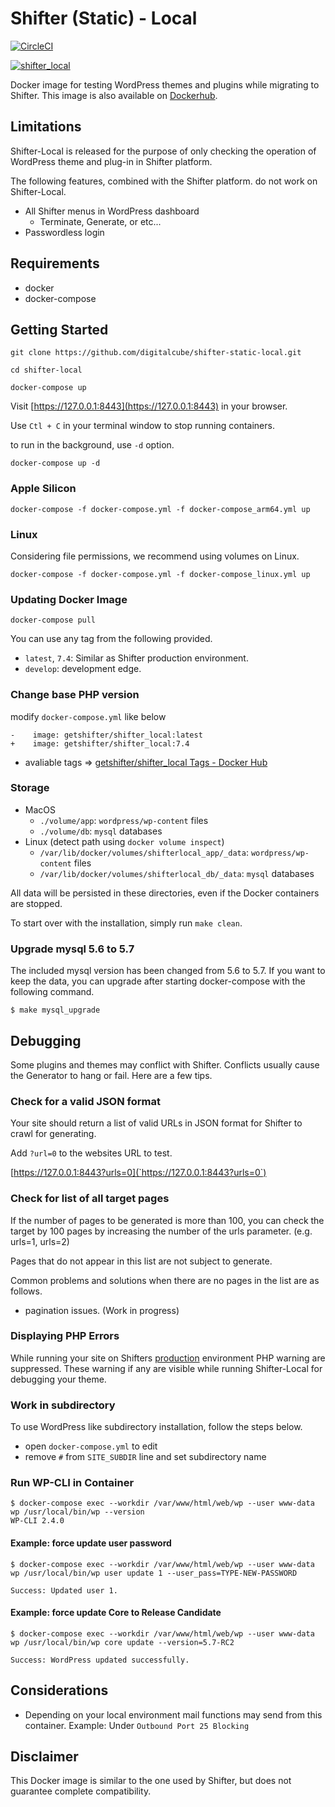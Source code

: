 # Shifter (Static) - Local

[![CircleCI](https://circleci.com/gh/digitalcube/shifter-static-local/tree/main.svg?style=svg)](https://circleci.com/gh/getshifter/shifter-local/tree/main)

[![shifter_local](http://dockeri.co/image/getshifter/shifter_local)](https://hub.docker.com/r/getshifter/shifter_local/)

Docker image for testing WordPress themes and plugins while migrating to Shifter. This image is also available on [Dockerhub](https://hub.docker.com/r/getshifter/shifter_local/).

## Limitations

Shifter-Local is released for the purpose of only checking the operation of WordPress theme and plug-in in Shifter platform.

The following features, combined with the Shifter platform. do not work on Shifter-Local.

- All Shifter menus in WordPress dashboard
  - Terminate, Generate, or etc...
- Passwordless login

## Requirements

- docker
- docker-compose

## Getting Started

```
git clone https://github.com/digitalcube/shifter-static-local.git
```
```
cd shifter-local
```

```
docker-compose up
```

Visit [https://127.0.0.1:8443](https://127.0.0.1:8443) in your browser.

Use `Ctl + C` in your terminal window to stop running containers.


to run in the background, use `-d` option.

```
docker-compose up -d
```
### Apple Silicon

```
docker-compose -f docker-compose.yml -f docker-compose_arm64.yml up
```

### Linux

Considering file permissions, we recommend using volumes on Linux.

```
docker-compose -f docker-compose.yml -f docker-compose_linux.yml up
```

### Updating Docker Image

```
docker-compose pull
```

You can use any tag from the following provided.

- `latest`, `7.4`: Similar as Shifter production environment.
- `develop`: development edge.

### Change base PHP version

modify `docker-compose.yml` like below

```
-    image: getshifter/shifter_local:latest
+    image: getshifter/shifter_local:7.4
```

- avaliable tags => [getshifter/shifter_local Tags - Docker Hub](https://hub.docker.com/r/getshifter/shifter_local/tags)

### Storage

- MacOS
  - `./volume/app`: `wordpress/wp-content` files
  - `./volume/db`: `mysql` databases
- Linux (detect path using `docker volume inspect`)
  - `/var/lib/docker/volumes/shifterlocal_app/_data`: `wordpress/wp-content` files
  - `/var/lib/docker/volumes/shifterlocal_db/_data`: `mysql` databases

All data will be persisted in these directories, even if the Docker containers are stopped.

To start over with the installation, simply run `make clean`.

### Upgrade mysql 5.6 to 5.7

The included mysql version has been changed from 5.6 to 5.7.
If you want to keep the data, you can upgrade after starting docker-compose with the following command.

```
$ make mysql_upgrade
```

## Debugging

Some plugins and themes may conflict with Shifter. Conflicts usually cause the Generator to hang or fail. Here are a few tips.

### Check for a valid JSON format

Your site should return a list of valid URLs in JSON format for Shifter to crawl for generating.

Add `?url=0` to the websites URL to test.

[https://127.0.0.1:8443?urls=0](`https://127.0.0.1:8443?urls=0`)

### Check for list of all target pages

If the number of pages to be generated is more than 100, you can check the target by 100 pages by increasing the number of the urls parameter. (e.g. urls=1, urls=2)

Pages that do not appear in this list are not subject to generate.

Common problems and solutions when there are no pages in the list are as follows.

- pagination issues. (Work in progress)

### Displaying PHP Errors

While running your site on Shifters [production](https://go.getshifter.io) environment PHP warning are suppressed. These warning if any are visible while running Shifter-Local for debugging your theme.

### Work in subdirectory

To use WordPress like subdirectory installation, follow the steps below.

- open `docker-compose.yml` to edit
- remove `#` from `SITE_SUBDIR` line and set subdirectory name

### Run WP-CLI in Container

```
$ docker-compose exec --workdir /var/www/html/web/wp --user www-data wp /usr/local/bin/wp --version
WP-CLI 2.4.0
```

#### Example: force update user password

```
$ docker-compose exec --workdir /var/www/html/web/wp --user www-data wp /usr/local/bin/wp user update 1 --user_pass=TYPE-NEW-PASSWORD

Success: Updated user 1.
```

#### Example: force update Core to Release Candidate

```
$ docker-compose exec --workdir /var/www/html/web/wp --user www-data wp /usr/local/bin/wp core update --version=5.7-RC2

Success: WordPress updated successfully.
```


## Considerations

- Depending on your local environment mail functions may send from this container.  Example: Under `Outbound Port 25 Blocking`

## Disclaimer

This Docker image is similar to the one used by Shifter, but does not guarantee complete compatibility.
